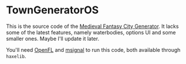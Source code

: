# TownGeneratorOS
This is the source code of the [Medieval Fantasy City Generator](https://watabou.itch.io/medieval-fantasy-city-generator/). It 
lacks some of the latest features, namely waterbodies, options UI and some smaller ones. Maybe I'll update it later. 

You'll need [OpenFL](https://github.com/openfl/openfl) and [msignal](https://github.com/openfl/openfl) 
to run this code, both available through `haxelib`.
